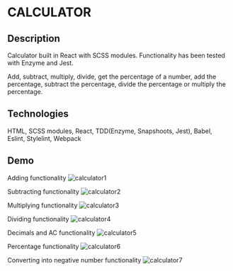 # CALCULATOR

## Description
Calculator built in React with SCSS modules. Functionality has been tested with Enzyme and Jest.

Add, subtract, multiply, divide, get the percentage of a number, add the percentage, subtract the percentage, divide the percentage or multiply the percentage.

## Technologies
HTML, SCSS modules, React, TDD(Enzyme, Snapshoots, Jest), Babel, Eslint, Stylelint, Webpack

## Demo

Adding functionality
![calculator1](https://user-images.githubusercontent.com/72414745/101020486-df106380-356e-11eb-9244-798e6eeef12d.gif)

Subtracting functionality
![calculator2](https://user-images.githubusercontent.com/72414745/101020488-dfa8fa00-356e-11eb-8e99-0a1fa3311a33.gif)

Multiplying functionality
![calculator3](https://user-images.githubusercontent.com/72414745/101020489-e0419080-356e-11eb-953b-07ded597eb75.gif)

Dividing functionality
![calculator4](https://user-images.githubusercontent.com/72414745/101020491-e0da2700-356e-11eb-9c7d-d73e46eb0d02.gif)

Decimals and AC functionality
![calculator5](https://user-images.githubusercontent.com/72414745/101020495-e0da2700-356e-11eb-92b4-89e7ba78e941.gif)

Percentage functionality
![calculator6](https://user-images.githubusercontent.com/72414745/101020497-e172bd80-356e-11eb-87d7-28515794e8f3.gif)

Converting into negative number functionality
![calculator7](https://user-images.githubusercontent.com/72414745/101020499-e20b5400-356e-11eb-9f96-ef4a79a9d0f7.gif)

